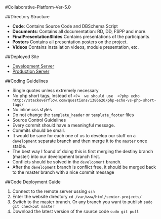 #Collaborative-Platform-Ver-5.0

##Directory Structure
* **Code**:                    Contains Source Code and DBSchema Script
* **Documents**:               Contains all documentation: RD, DD, FSPP and more.
* **FinalPresentationSlides**  Contains presentations of the participants.
* **Posters**                  Contains all presentation posters on the project.
* **Videos**                   Contains installation videos, module presentation, etc.

##Deployed Site
* [Development Server](http://cp-dev.cis.fiu.edu)
* [Production Server](http://cp.cis.fiu.edu)

##Coding Guidelines

* Single quotes unless extremely necessary
* No php short tags. Instead of  ```<?=  we should use  <?php echo  
http://stackoverflow.com/questions/1386620/php-echo-vs-php-short-tags/```
* No inline css styles
* Do not change the ```template_header``` or ```template_footer``` files
* Source Control Guidelines
* Every commit should have a meaningful message.
* Commits should be small.
* It would be sane for each one of us to develop our stuff on a ```development``` separate branch and then merge it to the ```master``` once stable.
* The best way I found of doing this is first merging the destiny branch (master) into our development branch first.
* Conflicts should be solved in the ```development``` branch.
* After the ```development``` branch is conflict free, it should be merged back to the master branch with a nice commit message

##Code Deployment Guide
1. Connect to the remote server ussing ```ssh```
2. Enter the website directory
 ```cd /var/www/html/senior-projects/ ```
3. Switch to the master branch. Or any branch you want to publish
 ```sudo git checkout master ```
4. Download the latest version of the source code
 ```sudo git pull ```